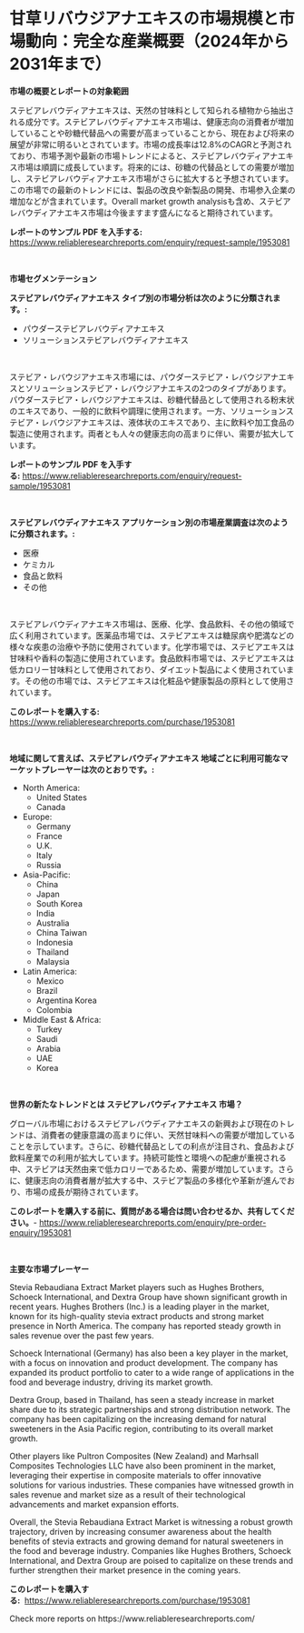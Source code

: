 <p><h1>甘草リバウジアナエキスの市場規模と市場動向：完全な産業概要（2024年から2031年まで）</h1></p><p><strong>市場の概要とレポートの対象範囲</strong></p>
<p><p>ステビアレバウディアナエキスは、天然の甘味料として知られる植物から抽出される成分です。ステビアレバウディアナエキス市場は、健康志向の消費者が増加していることや砂糖代替品への需要が高まっていることから、現在および将来の展望が非常に明るいとされています。市場の成長率は12.8%のCAGRと予測されており、市場予測や最新の市場トレンドによると、ステビアレバウディアナエキス市場は順調に成長しています。将来的には、砂糖の代替品としての需要が増加し、ステビアレバウディアナエキス市場がさらに拡大すると予想されています。この市場での最新のトレンドには、製品の改良や新製品の開発、市場参入企業の増加などが含まれています。Overall market growth analysisも含め、ステビアレバウディアナエキス市場は今後ますます盛んになると期待されています。</p></p>
<p><strong>レポートのサンプル PDF を入手する:</strong> <a href="https://www.reliableresearchreports.com/enquiry/request-sample/1953081">https://www.reliableresearchreports.com/enquiry/request-sample/1953081</a></p>
<p>&nbsp;</p>
<p><strong>市場セグメンテーション</strong></p>
<p><strong>ステビアレバウディアナエキス タイプ別の市場分析は次のように分類されます。:</strong></p>
<p><ul><li>パウダーステビアレバウディアナエキス</li><li>ソリューションステビアレバウディアナエキス</li></ul></p>
<p>&nbsp;</p>
<p><p>ステビア・レバウジアナエキス市場には、パウダーステビア・レバウジアナエキスとソリューションステビア・レバウジアナエキスの2つのタイプがあります。パウダーステビア・レバウジアナエキスは、砂糖代替品として使用される粉末状のエキスであり、一般的に飲料や調理に使用されます。一方、ソリューションステビア・レバウジアナエキスは、液体状のエキスであり、主に飲料や加工食品の製造に使用されます。両者とも人々の健康志向の高まりに伴い、需要が拡大しています。</p></p>
<p><strong>レポートのサンプル PDF を入手する:</strong>&nbsp;<a href="https://www.reliableresearchreports.com/enquiry/request-sample/1953081">https://www.reliableresearchreports.com/enquiry/request-sample/1953081</a></p>
<p>&nbsp;</p>
<p><strong> ステビアレバウディアナエキス アプリケーション別の市場産業調査は次のように分類されます。:</strong></p>
<p><ul><li>医療</li><li>ケミカル</li><li>食品と飲料</li><li>その他</li></ul></p>
<p>&nbsp;</p>
<p><p>ステビアレバウディアナエキス市場は、医療、化学、食品飲料、その他の領域で広く利用されています。医薬品市場では、ステビアエキスは糖尿病や肥満などの様々な疾患の治療や予防に使用されています。化学市場では、ステビアエキスは甘味料や香料の製造に使用されています。食品飲料市場では、ステビアエキスは低カロリー甘味料として使用されており、ダイエット製品によく使用されています。その他の市場では、ステビアエキスは化粧品や健康製品の原料として使用されています。</p></p>
<p><strong>このレポートを購入する:</strong>&nbsp; <a href="https://www.reliableresearchreports.com/purchase/1953081">https://www.reliableresearchreports.com/purchase/1953081</a></p>
<p>&nbsp;</p>
<p><strong>地域に関して言えば、ステビアレバウディアナエキス 地域ごとに利用可能なマーケットプレーヤーは次のとおりです。:</strong></p>
<p><ul>
    <li>
        North America:
        <ul>
            <li>United States</li>
            <li>Canada</li>
        </ul>
    </li>
    <li>
        Europe:
        <ul>
            <li>Germany</li>
            <li>France</li>
            <li>U.K.</li>
            <li>Italy</li>
            <li>Russia</li>
        </ul>
    </li>
    <li>
        Asia-Pacific:
        <ul>
            <li>China</li>
            <li>Japan</li>
            <li>South Korea</li>
            <li>India</li>
            <li>Australia</li>
            <li>China Taiwan</li>
            <li>Indonesia</li>
            <li>Thailand</li>
            <li>Malaysia</li>
        </ul>
    </li>
    <li>
        Latin America:
        <ul>
            <li>Mexico</li>
            <li>Brazil</li>
            <li>Argentina Korea</li>
            <li>Colombia</li>
        </ul>
    </li>
    <li>
        Middle East & Africa:
        <ul>
            <li>Turkey</li>
            <li>Saudi</li>
            <li>Arabia</li>
            <li>UAE</li>
            <li>Korea</li>
        </ul>
    </li>
    </ul></p>
<p>&nbsp;</p>
<p><strong>世界の新たなトレンドとは ステビアレバウディアナエキス 市場？</strong></p>
<p><p>グローバル市場におけるステビアレバウディアナエキスの新興および現在のトレンドは、消費者の健康意識の高まりに伴い、天然甘味料への需要が増加していることを示しています。さらに、砂糖代替品としての利点が注目され、食品および飲料産業での利用が拡大しています。持続可能性と環境への配慮が重視される中、ステビアは天然由来で低カロリーであるため、需要が増加しています。さらに、健康志向の消費者層が拡大する中、ステビア製品の多様化や革新が進んでおり、市場の成長が期待されています。</p></p>
<p><strong>このレポートを購入する前に、質問がある場合は問い合わせるか、共有してください。</strong>- <a href="https://www.reliableresearchreports.com/enquiry/pre-order-enquiry/1953081">https://www.reliableresearchreports.com/enquiry/pre-order-enquiry/1953081</a></p>
<p>&nbsp;</p>
<p><strong>主要な市場プレーヤー</strong></p>
<p><p>Stevia Rebaudiana Extract Market players such as Hughes Brothers, Schoeck International, and Dextra Group have shown significant growth in recent years. Hughes Brothers (Inc.) is a leading player in the market, known for its high-quality stevia extract products and strong market presence in North America. The company has reported steady growth in sales revenue over the past few years.</p><p>Schoeck International (Germany) has also been a key player in the market, with a focus on innovation and product development. The company has expanded its product portfolio to cater to a wide range of applications in the food and beverage industry, driving its market growth.</p><p>Dextra Group, based in Thailand, has seen a steady increase in market share due to its strategic partnerships and strong distribution network. The company has been capitalizing on the increasing demand for natural sweeteners in the Asia Pacific region, contributing to its overall market growth.</p><p>Other players like Pultron Composites (New Zealand) and Marhsall Composites Technologies LLC have also been prominent in the market, leveraging their expertise in composite materials to offer innovative solutions for various industries. These companies have witnessed growth in sales revenue and market size as a result of their technological advancements and market expansion efforts.</p><p>Overall, the Stevia Rebaudiana Extract Market is witnessing a robust growth trajectory, driven by increasing consumer awareness about the health benefits of stevia extracts and growing demand for natural sweeteners in the food and beverage industry. Companies like Hughes Brothers, Schoeck International, and Dextra Group are poised to capitalize on these trends and further strengthen their market presence in the coming years.</p></p>
<p><strong>このレポートを購入する:</strong>&nbsp;&nbsp;<a href="https://www.reliableresearchreports.com/purchase/1953081">https://www.reliableresearchreports.com/purchase/1953081</a></p>
<p>Check more reports on https://www.reliableresearchreports.com/</p>